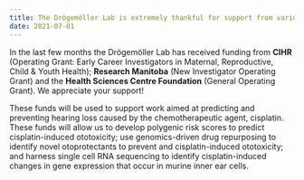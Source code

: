 ```yaml
---
title: The Drögemöller Lab is extremely thankful for support from various funding agencies! 
date: 2021-07-01
---
```


In the last few months the Drögemöller Lab has received funding from **CIHR** (Operating Grant: Early Career Investigators in Maternal, Reproductive, Child & Youth Health); **Research Manitoba** (New Investigator Operating Grant) and the **Health Sciences Centre Foundation** (General Operating Grant). We appreciate your support!

<!--more-->

These funds will be used to support work aimed at predicting and preventing hearing loss caused by the chemotherapeutic agent, cisplatin. These funds will allow us to develop polygenic risk scores to predict cisplatin-induced ototoxicity; use genomics-driven drug repurposing to identify novel otoprotectants to prevent and cisplatin-induced ototoxicity; and harness single cell RNA sequencing to identify cisplatin-induced changes in gene expression that occur in murine inner ear cells.
